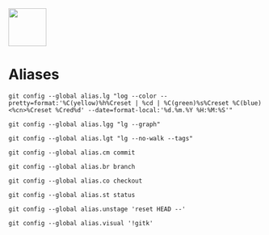 <div id="header">
  <img src="https://media.tenor.com/nd4u-hFPRqUAAAAi/cute.gif" width="75"/>
  <!-- <img src="https://media1.giphy.com/media/GkD4U3VfiIbzcBhQNu/giphy.gif" width="100"/> -->
</div>

# Aliases
```
git config --global alias.lg "log --color --pretty=format:'%C(yellow)%h%Creset | %cd | %C(green)%s%Creset %C(blue)<%cn>%Creset %Cred%d' --date=format-local:'%d.%m.%Y %H:%M:%S'"
```
```
git config --global alias.lgg "lg --graph"
```
```
git config --global alias.lgt "lg --no-walk --tags"
```
```
git config --global alias.cm commit
```
```
git config --global alias.br branch
```
```
git config --global alias.co checkout
```
```
git config --global alias.st status
```
```
git config --global alias.unstage 'reset HEAD --'
```
```
git config --global alias.visual '!gitk'
```
